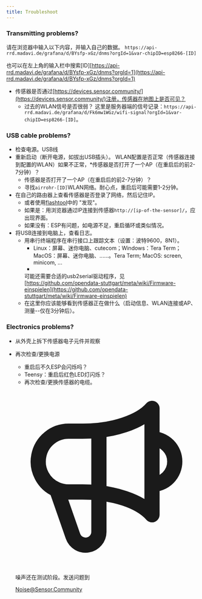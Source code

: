 ```yaml
---
title: Troubleshoot
---
```


### Transmitting problems?

请在浏览器中输入以下内容，并输入自己的数据。
`https://api-rrd.madavi.de/grafana/d/BYsfp-xGz/dnms?orgId=1&var-chipID=esp8266-[ID]`

也可以在左上角的输入栏中搜索[ID][https://api-rrd.madavi.de/grafana/d/BYsfp-xGz/dnms?orgId=1](https://api-rrd.madavi.de/grafana/d/BYsfp-xGz/dnms?orgId=1)

* 传感器是否通过[https://devices.sensor.community/](https://devices.sensor.community/)注册，传感器在地图上是否可见？
  * 过去的WLAN信号是否很弱？
    这里是服务器端的信号记录：`https://api-rrd.madavi.de/grafana/d/Fk6mw1WGz/wifi-signal?orgId=1&var-chipID=esp8266-[ID]`。

### USB cable problems?

* 检查电源。USB线
* 重新启动（断开电源，如拔出USB插头）。 WLAN配置是否正常（传感器连接到配置的WLAN）如果不正常，*传感器是否打开了一个AP（在重启后的前2-7分钟）？
  * 传感器是否打开了一个AP（在重启后的前2-7分钟）？
  * 寻找`airrohr-[ID]`WLAN网络。耐心点，重启后可能需要1-2分钟。
* 在自己的路由器上查看传感器是否登录了网络，然后记住IP。
  * 或者使用[flashtool](https://github.com/opendata-stuttgart/airrohr-firmware-flasher//)中的 "发现"。
  * 如果是：用浏览器通过IP连接到传感器`http://[ip-of-the-sensor]/`，应出现界面。
  * 如果没有：ESP有问题，如电源不足，重启循环或类似情况。
* 将USB连接到电脑上，查看日志。
  * 用串行终端程序在串行接口上跟踪文本（设置：波特9600，8N1）。
    * Linux：屏幕、迷你电脑、cutecom；Windows：Tera Term；MacOS：屏幕、迷你电脑、......。Tera Term; MacOS: screen, minicom, ...
    *
    可能还需要合适的usb2serial驱动程序，见[https://github.com/opendata-stuttgart/meta/wiki/Firmware-einspielen](https://github.com/opendata-stuttgart/meta/wiki/Firmware-einspielen)
  * 在这里你应该能够看到传感器正在做什么（启动信息、WLAN连接或AP、测量--仅在3分钟后）。

### Electronics problems?

* 从外壳上拆下传感器电子元件并观察
* 再次检查/更换电源
  * 重启后不久ESP会闪烁吗？
  * Teensy：重启后红色LED灯闪烁？
  * 再次检查/更换传感器的电缆。

  <div class="max-w-screen-xl mx-auto pt-5">
      <div class="p-2 rounded-lg bg-indigo-100 shadow-lg sm:p-3">
      <div class="flex items-center">
            <span class="p-2 rounded-lg bg-indigo-500">
              <svg class="h-8 w-8 text-white" fill="none" viewBox="0 0 24 24" stroke="currentColor">
                <path stroke-linecap="round" stroke-linejoin="round" stroke-width="2" d="M11 5.882V19.24a1.76 1.76 0 01-3.417.592l-2.147-6.15M18 13a3 3 0 100-6M5.436 13.683A4.001 4.001 0 017 6h1.832c4.1 0 7.625-1.234 9.168-3v14c-1.543-1.766-5.067-3-9.168-3H7a3.988 3.988 0 01-1.564-.317z" />
              </svg>
            </span>
        <div class="flex flex-wrap">
          <div class="flex-wrap flex">
            <p class="pt-1 text-indigo-700 font-medium">
                噪声还在测试阶段。发送问题到</p>
          <a href="mailto:Noise@Sensor.Community" class="ml-1 font-medium underline text-white hover:text-amber-600">
                  Noise@Sensor.Community</a>
          </div>
           </div>
      </div>
    </div>
  </div>

